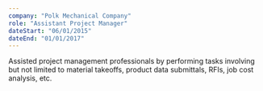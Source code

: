 ```yaml
---
company: "Polk Mechanical Company"
role: "Assistant Project Manager"
dateStart: "06/01/2015"
dateEnd: "01/01/2017"
---
```


Assisted project management professionals by performing tasks involving but not limited to material takeoffs, product data submittals, RFIs, job cost analysis, etc.

